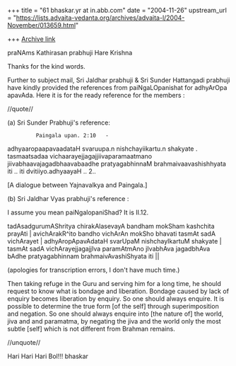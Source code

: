 +++
title = "61 bhaskar.yr at in.abb.com"
date = "2004-11-26"
upstream_url = "https://lists.advaita-vedanta.org/archives/advaita-l/2004-November/013659.html"

+++
[Archive link](https://lists.advaita-vedanta.org/archives/advaita-l/2004-November/013659.html)


praNAms Kathirasan prabhuji
Hare Krishna

Thanks for the kind words.

Further to subject mail, Sri Jaldhar prabhuji & Sri Sunder Hattangadi
prabhuji have kindly provided the references from paiNgaLOpanishat for
adhyArOpa apavAda. Here it is for the ready reference for the members :

//quote//

(a)  Sri Sunder Prabhuji's reference:

             Paingala upan. 2:10   -

adhyaaropaapavaadataH svaruupa.n nishchayiikartu.n
shakyate .
tasmaatsadaa vichaarayejjagajjiivaparamaatmano
jiivabhaavajagadbhaavabaadhe pratyagabhinnaM
brahmaivaavashishhyata
iti .. iti dvitiiyo.adhyaayaH .. 2..

[A dialogue between Yajnavalkya and Paingala.]

(b)  Sri Jaldhar Vyas prabhuji's reference :

I assume you mean paiNgalopaniShad?  It is II.12.

tadAsadgurumAShritya chirakAlasevayA bandham mokSham kashchita prayAti |
avichArakR^ito bandho vichArAn mokSho bhavati tasmAt sadA vichArayet |
adhyAropApavAdataH svarUpaM nishchayIkartuM shakyate | tasmAt sadA
vichArayejjagajjIva paramAtmAno jIvabhAva jagadbhAva bAdhe pratyagabhinnam
brahmaivAvashiShyata iti ||

(apologies for transcription errors, I don't have much time.)

Then taking refuge in the Guru and serving him for a long time, he should
request to know what is bondage and liberation.  Bondage caused by lack of
enquiry becomes liberation by enquiry.  So one should always enquire. It
is possible to determine the true form [of the self] through
superimposition and negation.  So one should always enquire into [the
nature of] the world, jiva and and paramatma, by negating the jiva and the
world only the most subtle [self] which is not different from Brahman
remains.

//unquote//

Hari Hari Hari Bol!!!
bhaskar



